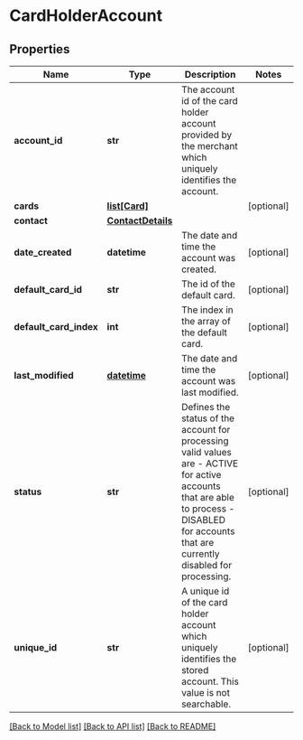 # CardHolderAccount

## Properties
Name | Type | Description | Notes
------------ | ------------- | ------------- | -------------
**account_id** | **str** | The account id of the card holder account provided by the merchant which uniquely identifies the account.  | 
**cards** | [**list[Card]**](Card.md) |  | [optional] 
**contact** | [**ContactDetails**](ContactDetails.md) |  | 
**date_created** | **datetime** | The date and time the account was created. | [optional] 
**default_card_id** | **str** | The id of the default card. | [optional] 
**default_card_index** | **int** | The index in the array of the default card. | [optional] 
**last_modified** | [**datetime**](DateTime.md) | The date and time the account was last modified. | [optional] 
**status** | **str** | Defines the status of the account for processing valid values are   - ACTIVE for active accounts that are able to process  - DISABLED for accounts that are currently disabled for processing.  | [optional] 
**unique_id** | **str** | A unique id of the card holder account which uniquely identifies the stored account. This value is not searchable. | [optional] 

[[Back to Model list]](../README.md#documentation-for-models) [[Back to API list]](../README.md#documentation-for-api-endpoints) [[Back to README]](../README.md)


